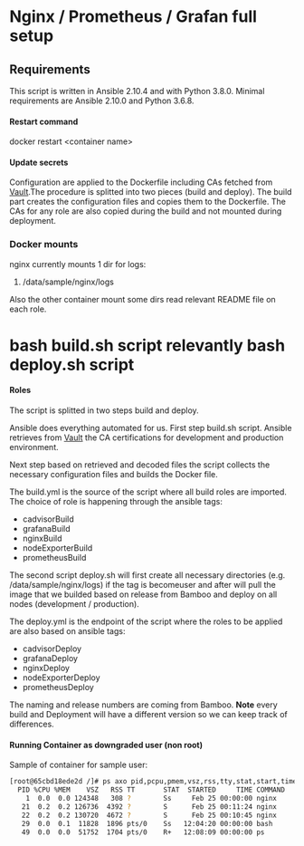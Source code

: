 # Nginx / Prometheus / Grafan full setup

Requirements
------------

This script is written in Ansible 2.10.4 and with Python 3.8.0. Minimal requirements are Ansible 2.10.0 and Python 3.6.8. 

#### Restart command

docker restart \<container name\>

#### Update secrets
Configuration are applied to the Dockerfile including CAs fetched from [Vault](https://www.vaultproject.io/docs/configuration/storage/consul).The procedure is splitted into two pieces (build and deploy). The build part creates the configuration files and copies them to the Dockerfile. The CAs for any role are also copied during the build and not mounted during deployment.

### Docker mounts
nginx currently mounts 1 dir for logs:

1. /data/sample/nginx/logs

Also the other container mount some dirs read relevant README file on each role.

# bash build.sh script relevantly bash deploy.sh script

#### Roles

The script is splitted in two steps build and deploy.

Ansible does everything automated for us. First step build.sh script. Ansible retrieves from [Vault](https://www.vaultproject.io/docs/configuration/storage/consul) the CA certifications for development and production environment.

Next step based on retrieved and decoded files the script collects the necessary configuration files and builds the Docker file.

The build.yml is the source of the script where all build roles are imported. The choice of role is happening through the ansible tags:

<ul> 
 <li>cadvisorBuild</li>
 <li>grafanaBuild</li>
 <li>nginxBuild</li>
 <li>nodeExporterBuild</li>
 <li>prometheusBuild</li>
</ul>

The second script deploy.sh will first create all necessary directories (e.g. /data/sample/nginx/logs) if the tag is becomeuser and after will pull the image that we builded based on release from Bamboo and deploy on all nodes (development / production).

The deploy.yml is the endpoint of the script where the roles to be applied are also based on ansible tags:

<ul>
 <li>cadvisorDeploy</li>
 <li>grafanaDeploy</li>
 <li>nginxDeploy</li>
 <li>nodeExporterDeploy</li>
 <li>prometheusDeploy</li>
</ul>

The naming and release numbers are coming from Bamboo. __Note__ every build and Deployment will have a different version so we can keep track of differences.

#### Running Container as downgraded user (non root)

Sample of container for sample user:
```bash
[root@65cbd18ede2d /]# ps axo pid,pcpu,pmem,vsz,rss,tty,stat,start,time,comm,user
  PID %CPU %MEM    VSZ   RSS TT       STAT  STARTED     TIME COMMAND         USER
    1  0.0  0.0 124348   308 ?        Ss     Feb 25 00:00:00 nginx           sample
   21  0.2  0.2 126736  4392 ?        S      Feb 25 00:11:24 nginx           sample
   22  0.2  0.2 130720  4672 ?        S      Feb 25 00:10:45 nginx           sample
   29  0.0  0.1  11828  1896 pts/0    Ss   12:04:20 00:00:00 bash            root
   49  0.0  0.0  51752  1704 pts/0    R+   12:08:09 00:00:00 ps              root
```
